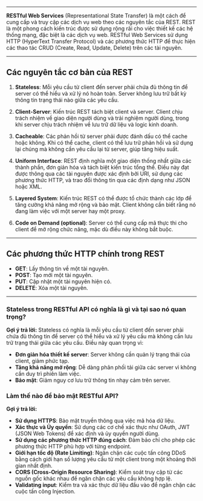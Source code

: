 
---
**RESTful Web Services** (Representational State Transfer) là một cách để cung cấp và truy cập các dịch vụ web theo các nguyên tắc của REST. REST là một phong cách kiến trúc được sử dụng rộng rãi cho việc thiết kế các hệ thống mạng, đặc biệt là các dịch vụ web. RESTful Web Services sử dụng HTTP (HyperText Transfer Protocol) và các phương thức HTTP để thực hiện các thao tác CRUD (Create, Read, Update, Delete) trên các tài nguyên.


---
## Các nguyên tắc cơ bản của REST

1. **Stateless**: Mỗi yêu cầu từ client đến server phải chứa đủ thông tin để server có thể hiểu và xử lý nó hoàn toàn. Server không lưu trữ bất kỳ thông tin trạng thái nào giữa các yêu cầu.
    
2. **Client-Server**: Kiến trúc REST tách biệt client và server. Client chịu trách nhiệm về giao diện người dùng và trải nghiệm người dùng, trong khi server chịu trách nhiệm về lưu trữ dữ liệu và logic kinh doanh.
    
3. **Cacheable**: Các phản hồi từ server phải được đánh dấu có thể cache hoặc không. Khi có thể cache, client có thể lưu trữ phản hồi và sử dụng lại chúng mà không cần yêu cầu lại từ server, giúp tăng hiệu suất.
    
4. **Uniform Interface**: REST định nghĩa một giao diện thống nhất giữa các thành phần, đơn giản hóa và tách biệt kiến trúc tổng thể. Điều này đạt được thông qua các tài nguyên được xác định bởi URI, sử dụng các phương thức HTTP, và trao đổi thông tin qua các định dạng như JSON hoặc XML.
    
5. **Layered System**: Kiến trúc REST có thể được tổ chức thành các lớp để tăng cường khả năng mở rộng và bảo mật. Client không cần biết rằng nó đang làm việc với một server hay một proxy.
    
6. **Code on Demand (optional)**: Server có thể cung cấp mã thực thi cho client để mở rộng chức năng, mặc dù điều này không bắt buộc.
    
---
## Các phương thức HTTP chính trong REST

- **GET**: Lấy thông tin về một tài nguyên.
- **POST**: Tạo mới một tài nguyên.
- **PUT**: Cập nhật một tài nguyên hiện có.
- **DELETE**: Xóa một tài nguyên.


---
### **Stateless trong RESTful API có nghĩa là gì và tại sao nó quan trọng?**

**Gợi ý trả lời:** Stateless có nghĩa là mỗi yêu cầu từ client đến server phải chứa đủ thông tin để server có thể hiểu và xử lý yêu cầu mà không cần lưu trữ trạng thái giữa các yêu cầu. Điều này quan trọng vì:

- **Đơn giản hóa thiết kế server**: Server không cần quản lý trạng thái của client, giảm phức tạp.
- **Tăng khả năng mở rộng**: Dễ dàng phân phối tải giữa các server vì không cần duy trì phiên làm việc.
- **Bảo mật**: Giảm nguy cơ lưu trữ thông tin nhạy cảm trên server.

### **Làm thế nào để bảo mật RESTful API?**

**Gợi ý trả lời:**

- **Sử dụng HTTPS**: Bảo mật truyền thông qua việc mã hóa dữ liệu.
- **Xác thực và Ủy quyền**: Sử dụng các cơ chế xác thực như OAuth, JWT (JSON Web Tokens) để xác định và ủy quyền người dùng.
- **Sử dụng các phương thức HTTP đúng cách**: Đảm bảo chỉ cho phép các phương thức HTTP phù hợp với từng endpoint.
- **Giới hạn tốc độ (Rate Limiting)**: Ngăn chặn các cuộc tấn công DDoS bằng cách giới hạn số lượng yêu cầu từ một client trong một khoảng thời gian nhất định.
- **CORS (Cross-Origin Resource Sharing)**: Kiểm soát truy cập từ các nguồn gốc khác nhau để ngăn chặn các yêu cầu không hợp lệ.
- **Validating input**: Kiểm tra và xác thực dữ liệu đầu vào để ngăn chặn các cuộc tấn công Injection.